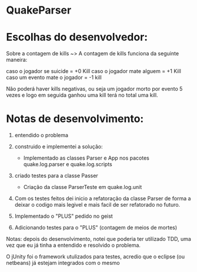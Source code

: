 QuakeParser
===========

Escolhas do desenvolvedor:
=======

Sobre a contagem de kills ~> A contagem de kills funciona da seguinte maneira: 

caso o jogador se suicide = +0 Kill
caso o jogador mate alguem = +1 Kill
caso um evento mate o jogador = -1 kill

Não poderá haver kills negativas, ou seja um jogador morto por evento 5 vezes e logo em seguida ganhou uma kill terá no total uma kill.
 

Notas de desenvolvimento:
======

1) entendido o problema

2) construido e implementei a solução:
	- Implementado as classes Parser e App nos pacotes quake.log.parser
	e quake.log.scripts

3) criado testes para a classe Passer
	- Criação da classe ParserTeste em quake.log.unit

4) Com os testes feitos dei inicio a refatoração da classe Parser de forma a deixar o codigo mais legivel
e mais facil de ser refatorado no futuro.

5) Implementado o "PLUS" pedido no geist

6) Adicionando testes para o "PLUS" (contagem de meios de mortes)


Notas: depois do desenvolvimento, notei que poderia ter utilizado TDD, uma vez que eu já tinha a entendido e resolvido o problema.

O jUnity foi o framework utulizados para testes, acredio que o eclipse (ou netbeans) já estejam integrados com o mesmo
